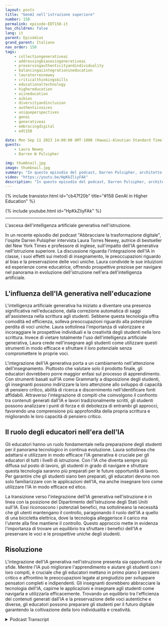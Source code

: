 ```yaml
---
layout: posts
title: "GenAI nell'istruzione superiore"
number: 158
permalink: episode-EDT158-it
has_children: false
lang: it
parent: Episódios
grand_parent: Italiano
nav_order: 158
tags:
    - collectiongenerativeai
    - addressingbiasesingenerativeai
    - preservingauthenticityandindividuality
    - balancingaiintegrationineducation
    - lauratorresnewey
    - criticalthinkingskills
    - educationaltechnology
    - highereducation
    - aiineducation
    - aibias
    - diversityandinclusion
    - authenticvoices
    - uniqueperspectives
    - genai
    - generativeai
    - embracingdigital
    - edt158

date: Mon Sep 11 2023 14:00:00 GMT-1000 (Hawaii-Aleutian Standard Time)
guests:
    - Laura Newey
    - Darren W Pulsipher

img: thumbnail.jpg
image: thumbnail.jpg
summary: "In questo episodio del podcast, Darren Pulsipher, architetto delle soluzioni principale del settore pubblico presso Intel, intervista Laura Torres Newey, autrice di successo del New York Times e professore universitario, riguardo all'impatto dell'IA generativa nell'istruzione superiore. Questo episodio approfondisce le sfide e le opportunità presentate dall'integrazione dell'IA generativa in aula, mettendo in evidenza la necessità di abilità di pensiero critico, le preoccupazioni legate ai pregiudizi e garantire la conservazione di voci uniche."
video: "https://youtu.be/HpKkZliyFAk"
description: "In questo episodio del podcast, Darren Pulsipher, architetto delle soluzioni principale del settore pubblico presso Intel, intervista Laura Torres Newey, autrice di successo del New York Times e professore universitario, riguardo all'impatto dell'IA generativa nell'istruzione superiore. Questo episodio approfondisce le sfide e le opportunità presentate dall'integrazione dell'IA generativa in aula, mettendo in evidenza la necessità di abilità di pensiero critico, le preoccupazioni legate ai pregiudizi e garantire la conservazione di voci uniche."
---
```


<div>
{% include transistor.html id="cb47f20b" title="#158 GenAI in Higher Education" %}

{% include youtube.html id="HpKkZliyFAk" %}
</div>

---

L'ascesa dell'intelligenza artificiale generativa nell'istruzione.

In un recente episodio del podcast "Abbracciare la trasformazione digitale", l'ospite Darren Pulsipher intervista Laura Torres Newey, autrice di bestseller del New York Times e professore di inglese, sull'impatto dell'IA generativa nell'istruzione superiore. La discussione riguarda l'integrazione dell'IA in classe, i suoi effetti sui metodi di insegnamento, le preoccupazioni riguardo al bias e la preservazione delle voci uniche. Laura condivide le sue intuizioni ed esperienze come educatrice, offrendo prospettive preziose per navigare nel panorama in evoluzione dell'istruzione nell'era dell'intelligenza artificiale.

## L'influenza dell'IA generativa nell'educazione

L'intelligenza artificiale generativa ha iniziato a diventare una presenza significativa nell'educazione, dalla correzione automatica di saggi all'assistenza nella scrittura agli studenti. Sebbene questa tecnologia offra comodità ed efficienza, solleva preoccupazioni riguardo alla potenziale perdita di voci uniche. Laura sottolinea l'importanza di valorizzare e incoraggiare le prospettive individuali e la creatività degli studenti nella loro scrittura. Invece di vietare totalmente l'uso dell'intelligenza artificiale generativa, Laura crede nell'insegnare agli studenti come utilizzare questi strumenti in modo efficace e sfruttare il loro potenziale senza compromettere le proprie voci.

L'integrazione dell'IA generativa porta a un cambiamento nell'attenzione dell'insegnamento. Piuttosto che valutare solo il prodotto finale, gli educatori dovrebbero porre maggior enfasi sul processo di apprendimento. Con strumenti basati sull'IA come Grammarly a disposizione degli studenti, gli insegnanti possono indirizzare la loro attenzione allo sviluppo di capacità di pensiero critico, abilità di ricerca e discernimento nell'identificare fonti affidabili. Attraverso l'integrazione di compiti che coinvolgono il confronto tra contenuti generati dall'IA e lavori tradizionalmente scritti, gli studenti possono analizzare i punti di forza e di debolezza di entrambi gli approcci, favorendo una comprensione più approfondita della propria scrittura e migliorando le loro capacità di pensiero critico.

## Il ruolo degli educatori nell'era dell'IA

Gli educatori hanno un ruolo fondamentale nella preparazione degli studenti per il panorama tecnologico in continua evoluzione. Laura sottolinea che adattarsi e utilizzare in modo efficace l'IA generativa è cruciale per gli educatori di tutti i livelli di istruzione. Con l'IA che diventa sempre più diffusa sul posto di lavoro, gli studenti in grado di navigare e sfruttare questa tecnologia saranno più preparati per le future opportunità di lavoro. Per garantire che gli studenti siano ben preparati, gli educatori devono non solo familiarizzare con le applicazioni dell'IA, ma anche insegnare loro come utilizzare l'IA in modo efficace ed etico.

La transizione verso l'integrazione dell'IA generativa nell'istruzione è in linea con la posizione del Dipartimento dell'Istruzione degli Stati Uniti sull'IA. Essi riconoscono i potenziali benefici, ma sottolineano la necessità che gli utenti mantengano il controllo, paragonando il ruolo dell'IA a quello di una bicicletta elettrica, dove la tecnologia alleggerisce il carico ma l'utente alla fine mantiene il controllo. Questo approccio mette in evidenza l'importanza di trovare un equilibrio tra sfruttare i benefici dell'IA e preservare le voci e le prospettive uniche degli studenti.

## Risoluzione

L'integrazione dell'IA generativa nell'istruzione presenta sia opportunità che sfide. Mentre l'IA può migliorare l'apprendimento e aiutare gli studenti con i loro compiti, è cruciale che gli educatori mettano in primo piano il pensiero critico e affrontino le preoccupazioni legate al pregiudizio per sviluppare pensatori completi e indipendenti. Gli insegnanti dovrebbero abbracciare la tecnologia dell'IA, capirne le applicazioni e insegnare agli studenti come navigarla e utilizzarla efficacemente. Trovando un equilibrio tra l'efficienza dei contenuti generati dall'IA e la preservazione delle voci autentiche e diverse, gli educatori possono preparare gli studenti per il futuro digitale garantendo la coltivazione della loro individualità e creatività.



<details>
<summary> Podcast Transcript </summary>

<p></p>

</details>
